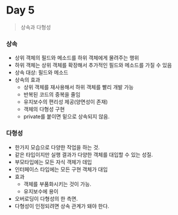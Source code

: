# Day 5

> 상속과 다형성

### 상속

- 상위 객체의 필드와 메소드를 하위 객체에게 물려주는 행위
- 하위 객체는 상위 객체를 확장해서 추가적인 필드와 메소드를 가질 수 있음
- 상속 대상: 필드와 메소드
- 상속의 효과
  - 상위 객체를 재사용해서 하위 객체를 빨리 개발 가능
  - 반복된 코드의 중복을 줄임
  - 유지보수의 편리성 제공(양면성이 존재)
  - 객체의 다형성 구현
  - private를 붙이면 밑으로 상속되지 않음.



### 다형성

- 한가지 모습으로 다양한 작업을 하는 것.
- 같은 타입이지만 실행 결과가 다양한 객체를 대입할 수 있는 성질.
- 부모타입에는 모든 자식 객체가 데입
- 인터페이스 타입에는 모든 구현 객체가 대입
- 효과
  - 객체를 부품화시키는 것이 가능.
  - 유지보수에 용이
- 오버로딩이 다형성의 한 측면.
- 다형성이 인정되려면 상속 관계가 돼야 한다.